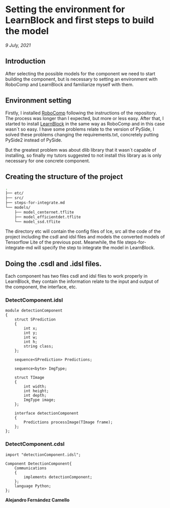 # Setting the environment for LearnBlock and first steps to build the model

_9 July, 2021_

## Introduction

After selecting the possible models for the component we need to start building the component, but is necessary to setting an environment with RoboComp and LearnBlock and familiarize myself with them.

## Environment setting

Firstly, I installed [RoboComp](https://github.com/robocomp/robocomp) following the instructions of the repository. The process was longer than I expected, but more or less easy.
After that, I started to install [LearnBlock](https://github.com/robocomp/LearnBlock) in the same way as RoboComp and in this case wasn´t so easy. I have some problems relate to the version of PySide, I solved these problems changing the requirements.txt, concretely putting PySide2 instead of PySide.


But the greatest problem was about dlib library that it wasn´t capable of installing, so finally my tutors suggested to not install this library as is only necessary for one concrete component.

## Creating the structure of the project

```bash
.
├── etc/
├── src/
├── steps-for-integrate.md
└── models/
    ├── model_centernet.tflite
    ├── model_efficientdet.tflite
    └── model_ssd.tflite 
```

The directory etc will contain the config files of Ice, src all the code of the project including the csdl and idsl files and models the converted models of Tensorflow Lite of the previous post. Meanwhile, the file steps-for-integrate-md will specify the step to integrate the model in LearnBlock.

## Doing the .csdl and .idsl files.

Each component has two files csdl and idsl files to work properly in LearnBlock, they contain the information relate to the input and output of the component, the interface, etc.

### DetectComponent.idsl

    module detectionComponent
    {
        struct SPrediction
        {
            int x;
            int y;
            int w;
            int h;
            string class;
        };

        sequence<SPrediction> Predictions;

        sequence<byte> ImgType;

        struct TImage
        {
            int width;
            int height;
            int depth;
            ImgType image;
        };

        interface detectionComponent
        {
            Predictions processImage(TImage frame);
        };
    };
 
### DetectComponent.cdsl
 
    import "detectionComponent.idsl";

    Component DetectionComponent{
        Communications
        {
            implements detectionComponent;
        };
        language Python;
    };

__Alejandro Fernández Camello__
